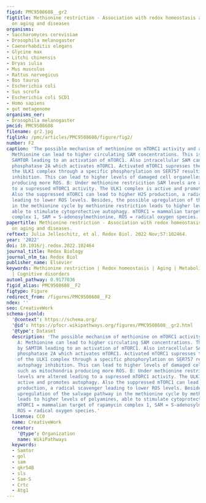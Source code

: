 ```yaml
---
figid: PMC9508608__gr2
figtitle: Methionine restriction - Association with redox homeostasis and implications
  on aging and diseases
organisms:
- Saccharomyces cerevisiae
- Drosophila melanogaster
- Caenorhabditis elegans
- Glycine max
- Litchi chinensis
- Dryas iulia
- Mus musculus
- Rattus norvegicus
- Bos taurus
- Escherichia coli
- Sus scrofa
- Escherichia coli SCD1
- Homo sapiens
- gut metagenome
organisms_ner:
- Drosophila melanogaster
pmcid: PMC9508608
filename: gr2.jpg
figlink: /pmc/articles/PMC9508608/figure/fig2/
number: F2
caption: 'The possible mechanism of methionine on mTORC1 activity and autophagy. A:
  Methionine can lead to higher circulating SAM concentrations. This is sensed by
  SAMTOR leading to an activation of mTORC1. Also intracellular SAM can methylate
  phosphatase 2A which activates mTORC1. Activated mTORC1 supresses the activity of
  the ULK1 complex through a specific phosphorylation on SER757 resulting in autophagy
  inhibition. This can lead to higher levels of damaged cell organelles such as mitochondria
  producing more ROS. B: Under methionine restricition SAM levels are altered leading
  to a supressed mTORC1 activity. The ULK1 complex is active and promotes autophagy.
  Also the suppressed mTORC1 can lead to higher H2S production, a radical scavenger
  leading to lower ROS levels. Besides, the possible upregulation of the salvage pathway
  in the methionine cycle by methionine restriction leads to higher levels of polyamines,
  able to stimulate cytoprotective autophagy. mTORC1 = mammalian target of rapamycin
  complex 1, SAM = S-adenosylmethionine, ROS = radical oxygen species.'
papertitle: Methionine restriction - Association with redox homeostasis and implications
  on aging and diseases.
reftext: Julia Jelleschitz, et al. Redox Biol. 2022 Nov;57:102464.
year: '2022'
doi: 10.1016/j.redox.2022.102464
journal_title: Redox Biology
journal_nlm_ta: Redox Biol
publisher_name: Elsevier
keywords: Methionine restriction | Redox homeostasis | Aging | Metabolic syndrome
  | Cognitive disorders
automl_pathway: 0.9177036
figid_alias: PMC9508608__F2
figtype: Figure
redirect_from: /figures/PMC9508608__F2
ndex: ''
seo: CreativeWork
schema-jsonld:
  '@context': https://schema.org/
  '@id': https://pfocr.wikipathways.org/figures/PMC9508608__gr2.html
  '@type': Dataset
  description: 'The possible mechanism of methionine on mTORC1 activity and autophagy.
    A: Methionine can lead to higher circulating SAM concentrations. This is sensed
    by SAMTOR leading to an activation of mTORC1. Also intracellular SAM can methylate
    phosphatase 2A which activates mTORC1. Activated mTORC1 supresses the activity
    of the ULK1 complex through a specific phosphorylation on SER757 resulting in
    autophagy inhibition. This can lead to higher levels of damaged cell organelles
    such as mitochondria producing more ROS. B: Under methionine restricition SAM
    levels are altered leading to a supressed mTORC1 activity. The ULK1 complex is
    active and promotes autophagy. Also the suppressed mTORC1 can lead to higher H2S
    production, a radical scavenger leading to lower ROS levels. Besides, the possible
    upregulation of the salvage pathway in the methionine cycle by methionine restriction
    leads to higher levels of polyamines, able to stimulate cytoprotective autophagy.
    mTORC1 = mammalian target of rapamycin complex 1, SAM = S-adenosylmethionine,
    ROS = radical oxygen species.'
  license: CC0
  name: CreativeWork
  creator:
    '@type': Organization
    name: WikiPathways
  keywords:
  - Samtor
  - gol
  - sam
  - qkr54B
  - sls
  - Sam-S
  - Crtc
  - Atg1
---
```

